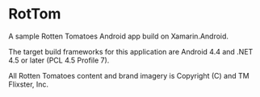 RotTom
======

A sample Rotten Tomatoes Android app build on Xamarin.Android. 

The target build frameworks for this application are Android 4.4 and .NET 4.5 or later (PCL 4.5 Profile 7).

All Rotten Tomatoes content and brand imagery is Copyright (C) and TM Flixster, Inc.
